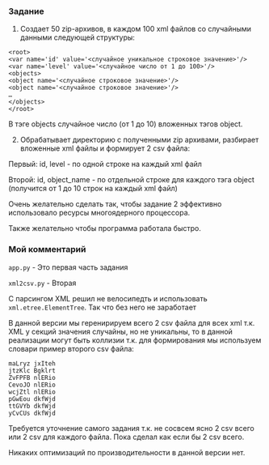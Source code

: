 ### Задание

1. Создает 50 zip-архивов, в каждом 100 xml файлов со случайными данными следующей структуры:

```
<root>
<var name='id' value='<случайное уникальное строковое значение>'/>
<var name='level' value='<случайное число от 1 до 100>'/>
<objects>
<object name='<случайное строковое значение>'/>
<object name='<случайное строковое значение>'/>
…
</objects>
</root>
```

В тэге objects случайное число (от 1 до 10) вложенных тэгов object.

2. Обрабатывает директорию с полученными zip архивами, разбирает вложенные xml файлы и формирует 2 csv файла:

Первый: id, level - по одной строке на каждый xml файл

Второй: id, object_name - по отдельной строке для каждого тэга object (получится от 1 до 10 строк на каждый xml файл)

 
Очень желательно сделать так, чтобы задание 2 эффективно использовало ресурсы многоядерного процессора. 

Также желательно чтобы программа работала быстро.

### Мой комментарий

`app.py` - Это первая часть задания

`xml2csv.py` - Вторая

C парсингом XML решил не велосипедть и использовать `xml.etree.ElementTree`. Так что без него не заработает

В данной версии мы геренирируем всего 2 csv файла для всех xml
т.к. XML у секций значения случайны, но не уникальны, то в данной реализации могут быть коллизии т.к. для формирования мы используем словари
пример второго csv файла:
```
maLryz jxIteh
jtzKlc Bgklrt
ZvFPFB nlERio
CevoJO nlERio
wcjZtl nlERio
pGwEou dkfWjd
ttGVYb dkfWjd
yCvCUs dkfWjd
```


Требуется уточнение самого задания т.к. не сосвсем ясно 2 csv всего или 2 csv для каждого файла.
Пока сделал как если бы 2 csv всего.



Никаких оптимизаций по производительности в данной версии нет.